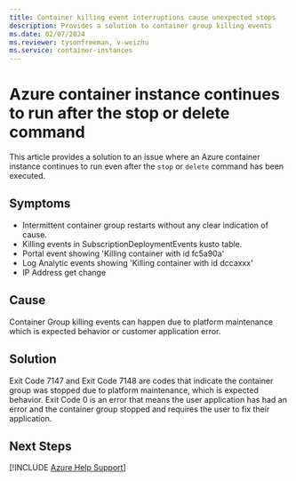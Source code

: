 ```yaml
---
title: Container killing event interruptions cause unexpected stops
description: Provides a solution to container group killing events
ms.date: 02/07/2024
ms.reviewer: tysonfreeman, v-weizhu
ms.service: container-instances
---
```

# Azure container instance continues to run after the stop or delete command

This article provides a solution to an issue where an Azure container instance continues to run even after the `stop` or `delete` command has been executed.

## Symptoms

- Intermittent container group restarts without any clear indication of cause.
- Killing events in SubscriptionDeploymentEvents kusto table.
- Portal event showing 'Killing container with id fc5a90a'
- Log Analytic events showing 'Killing container with id dccaxxx'
- IP Address get change

## Cause
Container Group killing events can happen due to platform maintenance which is expected behavior or customer application error.

## Solution

Exit Code 7147 and Exit Code 7148 are codes that indicate the container group was stopped due to platform maintenance, which is expected behavior.
Exit Code 0 is an error that means the user application has had an error and the container group stopped and requires the user to fix their application.

## Next Steps

[!INCLUDE [Azure Help Support](../../includes/azure-help-support.md)]
